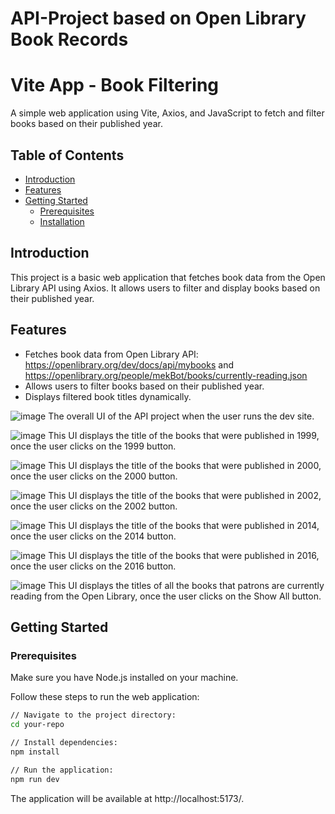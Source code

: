 # API-Project based on Open Library Book Records

# Vite App - Book Filtering

A simple web application using Vite, Axios, and JavaScript to fetch and filter books based on their published year.

## Table of Contents

- [Introduction](#introduction)
- [Features](#features)
- [Getting Started](#getting-started)
  - [Prerequisites](#prerequisites)
  - [Installation](#getting-started)

## Introduction

This project is a basic web application that fetches book data from the Open Library API using Axios. It allows users to filter and display books based on their published year.

## Features

- Fetches book data from Open Library API: https://openlibrary.org/dev/docs/api/mybooks and https://openlibrary.org/people/mekBot/books/currently-reading.json
- Allows users to filter books based on their published year.
- Displays filtered book titles dynamically.

![image](https://github.com/pujaroy280/API-Project/assets/62675121/1742ac03-3b14-4b6e-88f5-c50abf8410ce)
The overall UI of the API project when the user runs the dev site.

![image](https://github.com/pujaroy280/API-Project/assets/62675121/5a5052d4-4db1-4a57-a03a-7d2e70f6a966)
This UI displays the title of the books that were published in 1999, once the user clicks on the 1999 button.

![image](https://github.com/pujaroy280/API-Project/assets/62675121/3485d40b-e501-443a-a3a0-e8d6467baabf)
This UI displays the title of the books that were published in 2000, once the user clicks on the 2000 button.

![image](https://github.com/pujaroy280/API-Project/assets/62675121/0303fc95-a942-4959-b475-756eb848ad73)
This UI displays the title of the books that were published in 2002, once the user clicks on the 2002 button.

![image](https://github.com/pujaroy280/API-Project/assets/62675121/aad3dc0b-71ef-4006-90c5-fc6104a536de)
This UI displays the title of the books that were published in 2014, once the user clicks on the 2014 button.

![image](https://github.com/pujaroy280/API-Project/assets/62675121/6f1e3d1e-7e62-4032-b88f-d592ae5bbae7)
This UI displays the title of the books that were published in 2016, once the user clicks on the 2016 button.

![image](https://github.com/pujaroy280/API-Project/assets/62675121/e118e204-79fd-4c65-b153-6d9496b38ebf)
This UI displays the titles of all the books that patrons are currently reading from the Open Library, once the user clicks on the Show All button.

## Getting Started

### Prerequisites

Make sure you have Node.js installed on your machine.

Follow these steps to run the web application:

```bash
// Navigate to the project directory:
cd your-repo

// Install dependencies:
npm install

// Run the application:
npm run dev
```
The application will be available at http://localhost:5173/.


